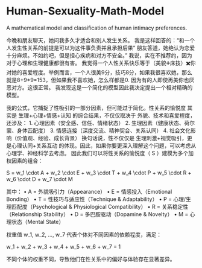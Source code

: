 # Human-Sexuality-Math-Model
A mathematical model and classification of human intimacy preferences.

今晚和朋友聊天，她问我多久才适合和别人发生关系。
我是这样回答的：“和一个人发生性关系的前提是可以为这件事负责并且承担后果”
朋友答道，她绝认为恋爱十分麻烦。不如约吧，但是担心疾病和对方不安全。”
我说，实在不推荐约，因为对于心理和生理健康都很有害。
我觉得一个人性关系快乐等于（美貌➕床技）✖️你对她的喜爱程度。举例而言，一个人很美9分，技巧8分，如果我很喜欢她，那么就是8+9*9=153，但如果我不喜欢她，怎么样都是0.
因为有的人即使再美你也厌恶对方。这很正常。
我发现这是一个简化的模型因此我决定提出一个相对精确的模型。

我的公式，它捕捉了性吸引的一部分因素，但可能过于简化。性关系的愉悦度 其实是 生理+心理+情感+认知 的综合结果，不仅仅取决于 外貌、技术和喜爱程度，还涉及：
	1.	心理因素（安全感、信任、情绪状态）
	2.	生理因素（健康状态、荷尔蒙、身体匹配度）
	3.	情感连接（深度交流、精神契合、关系认同）
	4.	社会文化影响（价值观、经验、成长背景）
换句话说，性不仅仅是 生理刺激+视觉吸引，更是心理认同+关系互动 的体现。因此，如果你要更深入理解这个问题，可以考虑从 心理学、神经科学去考虑。
因此我们可以将性关系的愉悦度（ S ）建模为多个加权因素的组合：


S = w_1 \cdot A + w_2 \cdot E + w_3 \cdot T + w_4 \cdot P + w_5 \cdot R + w_6 \cdot D + w_7 \cdot M


其中：
	•	 A  = 外貌吸引力（Appearance）
	•	 E  = 情感投入（Emotional Bonding）
	•	 T  = 性技巧与适应性（Technique & Adaptability）
	•	 P  = 心理/生理匹配度（Psychological & Physiological Compatibility）
	•	 R  = 关系稳定性（Relationship Stability）
	•	 D  = 多巴胺驱动（Dopamine & Novelty）
	•	 M  = 心理状态（Mental State）

权重值  w_1, w_2, …, w_7  代表个体对不同因素的依赖程度，满足：


w_1 + w_2 + w_3 + w_4 + w_5 + w_6 + w_7 = 1


不同个体的权重不同，导致他们在性关系中的偏好与体验存在显著差异。

